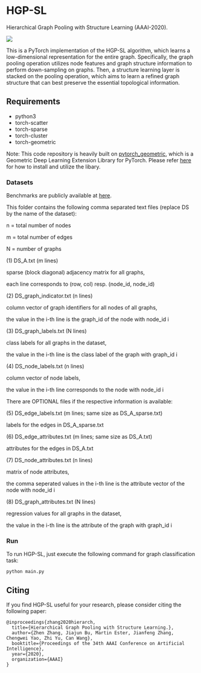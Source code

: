 # HGP-SL
Hierarchical Graph Pooling with Structure Learning (AAAI-2020).

![](https://github.com/cszhangzhen/HGP-SL/blob/master/fig/model.png)

This is a PyTorch implementation of the HGP-SL algorithm, which learns a low-dimensional representation for the entire graph. Specifically, the graph pooling operation utilizes node features and graph structure information to perform down-sampling on graphs. Then, a structure learning layer is stacked on the pooling operation, which aims to learn a refined graph structure that can best preserve the essential topological information.


## Requirements
* python3
* torch-scatter
* torch-sparse
* torch-cluster
* torch-geometric

Note:
This code repository is heavily built on [pytorch_geometric](https://github.com/rusty1s/pytorch_geometric), which is a Geometric Deep Learning Extension Library for PyTorch. Please refer [here](https://pytorch-geometric.readthedocs.io/en/latest/) for how to install and utilize the libary.

### Datasets
Benchmarks are publicly available at [here](https://ls11-www.cs.tu-dortmund.de/staff/morris/graphkerneldatasets).

This folder contains the following comma separated text files (replace DS by the name of the dataset):

n = total number of nodes

m = total number of edges

N = number of graphs

(1) DS_A.txt (m lines) 

sparse (block diagonal) adjacency matrix for all graphs,

each line corresponds to (row, col) resp. (node_id, node_id)

(2) DS_graph_indicator.txt (n lines)

column vector of graph identifiers for all nodes of all graphs,

the value in the i-th line is the graph_id of the node with node_id i

(3) DS_graph_labels.txt (N lines) 

class labels for all graphs in the dataset,

the value in the i-th line is the class label of the graph with graph_id i

(4) DS_node_labels.txt (n lines)

column vector of node labels,

the value in the i-th line corresponds to the node with node_id i

There are OPTIONAL files if the respective information is available:

(5) DS_edge_labels.txt (m lines; same size as DS_A_sparse.txt)

labels for the edges in DS_A_sparse.txt 

(6) DS_edge_attributes.txt (m lines; same size as DS_A.txt)

attributes for the edges in DS_A.txt 

(7) DS_node_attributes.txt (n lines) 

matrix of node attributes,

the comma seperated values in the i-th line is the attribute vector of the node with node_id i

(8) DS_graph_attributes.txt (N lines) 

regression values for all graphs in the dataset,

the value in the i-th line is the attribute of the graph with graph_id i


### Run
To run HGP-SL, just execute the following command for graph classification task:
```
python main.py
```

## Citing
If you find HGP-SL useful for your research, please consider citing the following paper:
```
@inproceedings{zhang2020hierarch,
  title={Hierarchical Graph Pooling with Structure Learning.},
  author={Zhen Zhang, Jiajun Bu, Martin Ester, Jianfeng Zhang, Chengwei Yao, Zhi Yu, Can Wang},
  booktitle={Proceedings of the 34th AAAI Conference on Artificial Intelligence},
  year={2020},
  organization={AAAI}
}
``` 
